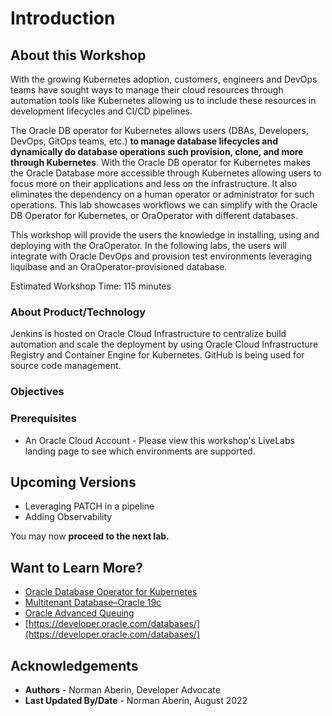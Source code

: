 # Introduction

## About this Workshop

With the growing Kubernetes adoption, customers, engineers and DevOps teams have sought ways to manage their cloud resources through automation tools like Kubernetes allowing us to include these resources in development lifecycles and CI/CD pipelines.

The Oracle DB operator for Kubernetes allows users (DBAs, Developers, DevOps, GitOps teams, etc.) **to manage database lifecycles and dynamically do database operations such provision, clone, and more through Kubernetes**. With the Oracle DB operator for Kubernetes makes the Oracle Database more accessible through Kubernetes allowing users to focus more on their applications and less on the infrastructure. It also eliminates the dependency on a human operator or administrator for such operations. This lab showcases workflows we can simplify with the Oracle DB Operator for Kubernetes, or OraOperator with different databases.

This workshop will provide the users the knowledge in installing, using and deploying with the OraOperator. In the following labs, the users will integrate with Oracle DevOps and provision test environments leveraging liquibase and an OraOperator-provisioned database.

Estimated Workshop Time: 115 minutes

### About Product/Technology
<!-- 
Helidon microservices with Javascript fr
ont-end will be deployed on Oracle Cloud Infrastructure Kubernetes cluster (OKE) which will access and Oracle Autonomous Transaction Processing database. -->

Jenkins is hosted on Oracle Cloud Infrastructure to centralize build automation and scale the deployment by using Oracle Cloud Infrastructure Registry and Container Engine for Kubernetes. GitHub is being used for source code management.

### Objectives

<!-- * Learn how to automate the continuous integration (CI) and continuous delivery and deployment (CD) pipelines for your application development using Jenkins.
* Learn how to host it on Oracle Cloud Infrastructure to centralize build automation and scale the deployment by using Oracle Cloud Infrastructure Registry and Container Engine for Kubernetes.
* Learn how Oracle Database addresses the change management challenges with its tools like SQLcl and Liquibase for managing database change tracking. -->

### Prerequisites

* An Oracle Cloud Account - Please view this workshop's LiveLabs landing page to see which environments are supported.

## Upcoming Versions
* Leveraging PATCH in a pipeline
* Adding Observability
 

You may now **proceed to the next lab.**

## Want to Learn More?

* [Oracle Database Operator for Kubernetes](https://github.com/oracle/oracle-database-operator)
* [Multitenant Database–Oracle 19c](https://www.oracle.com/database/technologies/multitenant.html)
* [Oracle Advanced Queuing](https://docs.oracle.com/en/database/oracle/oracle-database/19/adque/aq-introduction.html)
* [https://developer.oracle.com/databases/](https://developer.oracle.com/databases/)

## Acknowledgements

* **Authors** - Norman Aberin, Developer Advocate
* **Last Updated By/Date** - Norman Aberin, August 2022
